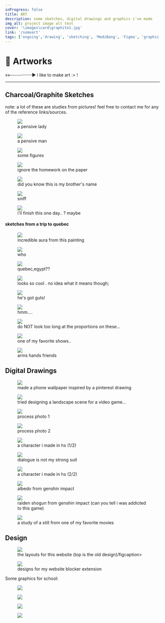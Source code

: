 ```yaml
---
inProgress: false
title: ART
description: some sketches, digital drawings and graphics i've made
img_alt: project image alt text
cover: '\images\card\graphite1.jpg'
link: '/someart'
tags: ['ongoing','drawing', 'sketching', 'MediBang', 'Figma', 'graphic design']
---
```


# 🎨 Artworks
»»-----------► i like to make art :> !

---

## Charcoal/Graphite Sketches
note: a lot of these are studies from pictures! feel free to contact me for any of the reference links/sources.

<div class="flex flex-col items-center justify-center">

<div class="flex flex-row items-center">
<figure class="bg-white size-fit rotate-0 p-4 m-4 items-center justify-center hover:scale-150">
<img src="\images\artwork\charcoal1.jpg" class="bg-primary mb-1 size-fit ">
<figcaption class='text-md'>a pensive lady</figcaption>
</figure>

<figure class="bg-white size-fit rotate-0 p-4 m-4 items-center justify-center hover:scale-150">
<img src="\images\artwork\charcoal2.jpg" class="bg-primary mb-1 size-fit ">
<figcaption class='text-md'>a pensive man</figcaption>
</figure>
</div>

<figure class="bg-white size-fit rotate-0 p-4 m-4 items-center justify-center hover:scale-150">
<img src="\images\artwork\charcoal anatomy.jpg" class="bg-primary mb-1 size-fit ">
<figcaption class='text-md'>some figures</figcaption>
</figure>

<figure class="bg-white size-fit rotate-0 p-4 m-4 items-center justify-center hover:scale-150">
<img src="\images\artwork\charcoalback.jpg" class="bg-primary mb-1 size-fit ">
<figcaption class='text-md'>ignore the homework on the paper</figcaption>
</figure>





<div class="flex flex-row items-center">

<figure class="bg-white size-fit rotate-0 p-4 m-4 items-center justify-center hover:scale-150">
<img src="\images\artwork\david.jpg" class="bg-primary mb-1 size-fit ">
<figcaption class='text-md'>did you know this is my brother's name</figcaption>
</figure>

<figure class="bg-white size-fit rotate-0 p-4 m-4 items-center justify-center hover:scale-150">
<img src="\images\artwork\charcoalnose.jpg" class="bg-primary mb-1 size-fit ">
<figcaption class='text-md'>sniff</figcaption>
</figure>



</div>

<figure class="bg-white size-fit rotate-0 p-4 m-4 items-center justify-center hover:scale-150">
<img src="\images\artwork\graphite1.jpg" class="bg-primary mb-1 size-fit ">
<figcaption class='text-md'>i'll finish this one day.. ? maybe<figcaption>
</figure>

</figure>
<h4>sketches from a trip to quebec</h4>

<div class="flex flex-row items-center">

<figure class="bg-white size-fit rotate-0 p-4 m-4 items-center justify-center hover:scale-150">
<img src="\images\artwork\museumdog.jpg" class="bg-primary mb-1 size-fit ">
<figcaption class='text-md'>incredible aura from this painting</figcaption>
</figure>

<figure class="bg-white size-fit rotate-0 p-4 m-4 items-center justify-center hover:scale-150">
<img src="\images\artwork\museumowl.jpg" class="bg-primary mb-1 size-fit ">
<figcaption class='text-md'>who</figcaption>
</figure>

<figure class="bg-white size-fit rotate-0 p-4 m-4 items-center justify-center hover:scale-150">
<img src="\images\artwork\museumsketch.jpg" class="bg-primary mb-1 size-fit ">
<figcaption class='text-md'>quebec,egypt??</figcaption>
</figure>

<figure class="bg-white size-fit rotate-0 p-4 m-4 items-center justify-center hover:scale-150">
<img src="\images\artwork\museumsketch2.jpg" class="bg-primary mb-1 size-fit ">
<figcaption class='text-md'>looks so cool . no idea what it means though;</figcaption>
</figure>

</div>

<div class="flex flex-row items-center">
<figure class="bg-white size-fit rotate-0 p-4 m-4 items-center justify-center hover:scale-150">
<img src="\images\artwork\graphiteanatomy2.jpg" class="bg-primary mb-1 size-fit ">
<figcaption class='text-md'>he's got guts!</figcaption>
</figure>

<figure class="bg-white size-fit rotate-0 p-4 m-4 items-center justify-center hover:scale-150">
<img src="\images\artwork\graphiteanatomy3.jpg" class="bg-primary mb-1 size-fit ">
<figcaption class='text-md'>hmm....</figcaption>
</figure>
</div>

<figure class="bg-white size-fit rotate-0 p-4 m-4 items-center justify-center hover:scale-150">
<img src="\images\artwork\graphiteanatomy1.jpg" class="bg-primary mb-1 size-fit ">
<figcaption class='text-md'>do NOT look too long at the proportions on these...</figcaption>
</figure>

<div class="flex flex-row items-center">
<figure class="bg-white size-fit rotate-0 p-4 m-4 items-center justify-center hover:scale-150">
<img src="\images\artwork\hannibal.jpg" class="bg-primary mb-1 size-fit ">
<figcaption class='text-md'>one of my favorite shows..</figcaption>
</figure>

<figure class="bg-white size-fit rotate-0 p-4 m-4 items-center justify-center hover:scale-150">
<img src="\images\artwork\arm studies.jpg" class="bg-primary mb-1 size-fit ">
<figcaption class='text-md'>arms hands friends</figcaption>
</figure>
</div>

</div>



## Digital Drawings

<figure class="bg-white size-fit rotate-0 p-4 m-4 items-center justify-center hover:scale-150">
<img src="\images\artwork\spaceguywallpaper.png" class="bg-primary mb-1 size-fit ">
<figcaption class='text-md'>made a phone wallpaper inspired by a pinterest drawing</figcaption>
</figure>

<figure class="bg-white size-fit rotate-0 p-4 m-4 items-center justify-center hover:scale-150">
<img src="\images\artwork\snezhnaya.png" class="bg-primary mb-1 size-fit ">
<figcaption class='text-md'>tried designing a landscape scene for a video game...</figcaption>
</figure>

<div class="flex flex-row items-center">
<figure class="bg-white size-fit rotate-0 p-4 m-4 items-center justify-center hover:scale-150">
<img src="\images\artwork\snezhnaya_p1.png" class="bg-primary mb-1 size-fit ">
<figcaption class='text-md'>process photo 1</figcaption>
</figure>

<figure class="bg-white size-fit rotate-0 p-4 m-4 items-center justify-center hover:scale-150">
<img src="\images\artwork\snezhnaya_p2.png" class="bg-primary mb-1 size-fit ">
<figcaption class='text-md'>process photo 2</figcaption>
</figure>
</div>

</div>

<div class="flex flex-row items-center">
<figure class="bg-white size-fit rotate-0 p-4 m-4 items-center justify-center hover:scale-150">
<img src="\images\artwork\foci.png" class="bg-primary mb-1 size-fit ">
<figcaption class='text-md'>a character i made in hs (1/2)</figcaption>
</figure>

<figure class="bg-white size-fit rotate-0 p-4 m-4 items-center justify-center hover:scale-150">
<img src="\images\artwork\meeting1.png" class="bg-primary mb-1 size-fit ">
<figcaption class='text-md'>dialogue is not my strong suit</figcaption>
</figure>

<figure class="bg-white size-fit rotate-0 p-4 m-4 items-center justify-center hover:scale-150">
<img src="\images\artwork\link.png" class="bg-primary mb-1 size-fit ">
<figcaption class='text-md'>a character i made in hs (2/2)</figcaption>
</figure>
</div>

<div class="flex flex-row items-center">
<figure class="bg-white size-fit rotate-0 p-4 m-4 items-center justify-center hover:scale-150">
<img src="\images\artwork\albedo.png" class="bg-primary mb-1 size-fit ">
<figcaption class='text-md'>albedo from genshin impact</figcaption>
</figure>

<figure class="bg-white size-fit rotate-0 p-4 m-4 items-center justify-center hover:scale-150">
<img src="\images\artwork\raiden.png" class="bg-primary mb-1 size-fit ">
<figcaption class='text-md'>raiden shogun from genshin impact (can you tell i was addicted to this game)</figcaption>
</figure>
</div>

<figure class="bg-white size-fit rotate-0 p-4 m-4 items-center justify-center hover:scale-150">
<img src="\images\artwork\eoe study.png" class="bg-primary mb-1 size-fit ">
<figcaption class='text-md'>a study of a still from one of my favorite movies</figcaption>
</figure>

## Design

<div class="flex flex-row items-center">
<figure class="bg-white size-fit rotate-0 p-4 m-4 items-center justify-center hover:scale-150">
<img src="\images\artwork\portfoliofigma.png" class="bg-primary mb-1 size-fit ">
<figcaption class='text-md'>the layouts for this website (top is the old design)/figcaption>
</figure>

<figure class="bg-white size-fit rotate-0 p-4 m-4 items-center justify-center hover:scale-150">
<img src="\images\extension\figma.png" class="bg-primary mb-1 size-fit ">
<figcaption class='text-md'> designs for my website blocker extension</figcaption>
</figure>
</div>

Some graphics for school:

<div class="flex flex-row items-center">
<figure class="bg-white size-fit rotate-0 p-4 m-4 items-center justify-center hover:scale-150">
<img src="\images\artwork\fizz1.png" class="bg-primary mb-1 size-fit ">
</figure>

<figure class="bg-white size-fit rotate-0 p-4 m-4 items-center justify-center hover:scale-150">
<img src="\images\artwork\fizz2.png" class="bg-primary mb-1 size-fit ">
</figure>
<figure class="bg-white size-fit rotate-0 p-4 m-4 items-center justify-center hover:scale-150">
<img src="\images\artwork\fizz3.png" class="bg-primary mb-1 size-fit ">
</figure>

<figure class="bg-white size-fit rotate-0 p-4 m-4 items-center justify-center hover:scale-150">
<img src="\images\artwork\fizz34.png" class="bg-primary mb-1 size-fit ">
</figure>

</div>
